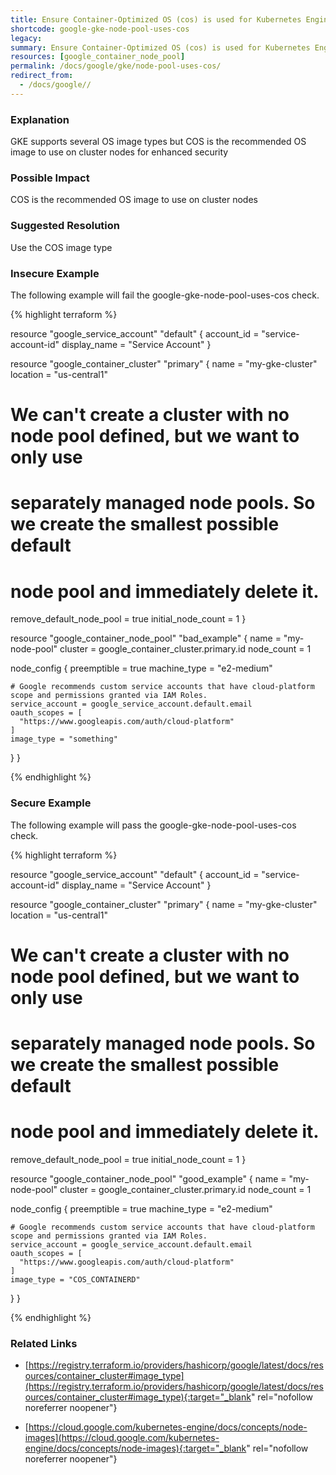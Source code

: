 ```yaml
---
title: Ensure Container-Optimized OS (cos) is used for Kubernetes Engine Clusters Node image
shortcode: google-gke-node-pool-uses-cos
legacy: 
summary: Ensure Container-Optimized OS (cos) is used for Kubernetes Engine Clusters Node image 
resources: [google_container_node_pool] 
permalink: /docs/google/gke/node-pool-uses-cos/
redirect_from: 
  - /docs/google//
---
```


### Explanation

GKE supports several OS image types but COS is the recommended OS image to use on cluster nodes for enhanced security

### Possible Impact
COS is the recommended OS image to use on cluster nodes

### Suggested Resolution
Use the COS image type


### Insecure Example

The following example will fail the google-gke-node-pool-uses-cos check.

{% highlight terraform %}

resource "google_service_account" "default" {
  account_id   = "service-account-id"
  display_name = "Service Account"
}

resource "google_container_cluster" "primary" {
  name     = "my-gke-cluster"
  location = "us-central1"

  # We can't create a cluster with no node pool defined, but we want to only use
  # separately managed node pools. So we create the smallest possible default
  # node pool and immediately delete it.
  remove_default_node_pool = true
  initial_node_count       = 1
}

resource "google_container_node_pool" "bad_example" {
  name       = "my-node-pool"
  cluster    = google_container_cluster.primary.id
  node_count = 1

  node_config {
    preemptible  = true
    machine_type = "e2-medium"

    # Google recommends custom service accounts that have cloud-platform scope and permissions granted via IAM Roles.
    service_account = google_service_account.default.email
    oauth_scopes = [
      "https://www.googleapis.com/auth/cloud-platform"
    ]
    image_type = "something"
  }
}

{% endhighlight %}



### Secure Example

The following example will pass the google-gke-node-pool-uses-cos check.

{% highlight terraform %}

resource "google_service_account" "default" {
  account_id   = "service-account-id"
  display_name = "Service Account"
}

resource "google_container_cluster" "primary" {
  name     = "my-gke-cluster"
  location = "us-central1"

  # We can't create a cluster with no node pool defined, but we want to only use
  # separately managed node pools. So we create the smallest possible default
  # node pool and immediately delete it.
  remove_default_node_pool = true
  initial_node_count       = 1
}

resource "google_container_node_pool" "good_example" {
  name       = "my-node-pool"
  cluster    = google_container_cluster.primary.id
  node_count = 1

  node_config {
    preemptible  = true
    machine_type = "e2-medium"

    # Google recommends custom service accounts that have cloud-platform scope and permissions granted via IAM Roles.
    service_account = google_service_account.default.email
    oauth_scopes = [
      "https://www.googleapis.com/auth/cloud-platform"
    ]
    image_type = "COS_CONTAINERD"
  }
}

{% endhighlight %}



### Related Links


- [https://registry.terraform.io/providers/hashicorp/google/latest/docs/resources/container_cluster#image_type](https://registry.terraform.io/providers/hashicorp/google/latest/docs/resources/container_cluster#image_type){:target="_blank" rel="nofollow noreferrer noopener"}

- [https://cloud.google.com/kubernetes-engine/docs/concepts/node-images](https://cloud.google.com/kubernetes-engine/docs/concepts/node-images){:target="_blank" rel="nofollow noreferrer noopener"}


